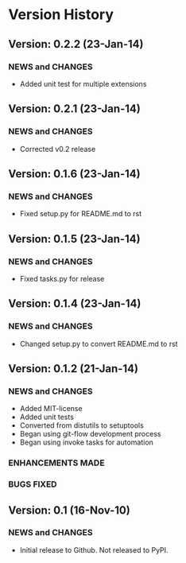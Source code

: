 # Version History #

## Version: 0.2.2 (23-Jan-14) ##

### NEWS and CHANGES ###

* Added unit test for multiple extensions

## Version: 0.2.1 (23-Jan-14) ##

### NEWS and CHANGES ###

* Corrected v0.2 release

## Version: 0.1.6 (23-Jan-14) ##

### NEWS and CHANGES ###

* Fixed setup.py for README.md to rst

## Version: 0.1.5 (23-Jan-14) ##

### NEWS and CHANGES ###

* Fixed tasks.py for release

## Version: 0.1.4 (23-Jan-14) ##

### NEWS and CHANGES ###

* Changed setup.py to convert README.md to rst

## Version: 0.1.2 (21-Jan-14) ##

### NEWS and CHANGES ###

* Added MIT-license
* Added unit tests
* Converted from distutils to setuptools
* Began using git-flow development process
* Began using invoke tasks for automation

### ENHANCEMENTS MADE ###

### BUGS FIXED ###

## Version: 0.1 (16-Nov-10) ##

### NEWS and CHANGES ###

* Initial release to Github. Not released to PyPI.
